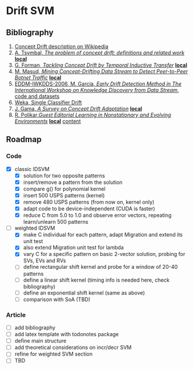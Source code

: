 # Drift SVM


## Bibliography
1. [Concept Drift description on Wikipedia](http://en.wikipedia.org/wiki/Concept_drift)
2. [A. Tsymbal, _The problem of concept drift: definitions and related work_](http://www.scss.tcd.ie/publications/tech-reports/reports.04/TCD-CS-2004-15.pdf) [**local**](bibliography/TCD-CS-2004-15.pdf)
3. [G. Forman, _Tackling Concept Drift by Temporal Inductive Transfer_](https://www.hpl.hp.com/techreports/2006/HPL-2006-20R1.pdf) [**local**](bibliography/HPL-2006-20R1.pdf)
4. [M. Masud, _Mining Concept-Drifting Data Stream to Detect Peer-to-Peer Botnet Traffic_](https://personal.utdallas.edu/~bxt043000/Publications/Technical-Reports/UTDCS-05-08.pdf) [**local**](bibliography/UTDCS-05-08.pdf)
5. [EDDM-IWKDDS-2006, M. Garcia, _Early Drift Detection Method in The International Workshop on Knowledge Discovery from Data Stream_, code and datasets](https://web.archive.org/web/20070322063617/http://iaia.lcc.uma.es/Members/mbaena/papers/eddm/)
6. [Weka, Single Classifier Drift](https://moa.cms.waikato.ac.nz/details/classification/using-weka/)
7. [J. Gama, _A Survey on Concept Drift Adaptation_](https://www.win.tue.nl/~mpechen/publications/pubs/Gama_ACMCS_AdaptationCD_accepted.pdf) [**local**](bibliography/Gama_ACMCS_AdaptationCD_accepted.pdf)
8. [R. Polikar,*Guest Editorial Learning in Nonstationary and Evolving Environments*](http://home.deib.polimi.it/alippi/pdf/guest_editorial_2014.pdf) [**local**](bibliography/guest_editorial_2014.pdf) [content](https://dblp.org/db/journals/tnn/tnn25)

## Roadmap

### Code
- [x] classic IDSVM
  - [x] solution for two opposite patterns
  - [x] insert/remove a pattern from the solution
  - [x] compare g() for polynomial kernel 
  - [x] insert 500 USPS patterns (kernel)
  - [x] remove 480 USPS patterns (from now on, kernel only)
  - [x] adapt code to be device-independent (CUDA is faster)
  - [x] reduce C from 5.0 to 1.0 and observe error vectors, repeating learn/unlearn 500 patterns
- [ ] weighted IDSVM
  - [x] make C individual for each pattern, adapt Migration and extend its unit test
  - [x] also extend Migration unit test for lambda
  - [x] vary C for a specific pattern on basic 2-vector solution, probing for SVs, EVs and RVs
  - [ ] define rectangular shift kernel and probe for a window of 20-40 patterns
  - [ ] define a linear shift kernel (timing info is needed here, check bibliography)
  - [ ] define an exponential shift kernel (same as above)
  - [ ] comparison with SoA (TBD)

### Article
- [ ] add bibliography
- [ ] add latex template with todonotes package
- [ ] define main structure
- [ ] add theoretical considerations on incr/decr SVM
- [ ] refine for weighted SVM section
- [ ] TBD
